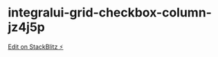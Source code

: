 # integralui-grid-checkbox-column-jz4j5p

[Edit on StackBlitz ⚡️](https://stackblitz.com/edit/integralui-grid-checkbox-column-wmeyms)